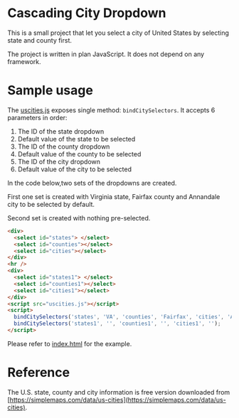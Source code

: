# Cascading City Dropdown

This is a small project that let you select a city of United States by selecting state and county first.

The project is written in plan JavaScript. It does not depend on any framework.

# Sample usage

The [uscities.js](./uscities.js) exposes single method: `bindCitySelectors`. It accepts 6 parameters in order:

1. The ID of the state dropdown
2. Default value of the state to be selected
3. The ID of the county dropdown
4. Default value of the county to be selected
5. The ID of the city dropdown
6. Default value of the city to be selected

In the code below,two sets of the dropdowns are created.

First one set is created with Virginia state, Fairfax county and Annandale city to be selected by default.

Second set is created with nothing pre-selected.

```HTML
<div>
  <select id="states"> </select>
  <select id="counties"></select>
  <select id="cities"></select>
</div>
<hr />
<div>
  <select id="states1"> </select>
  <select id="counties1"></select>
  <select id="cities1"></select>
</div>
<script src="uscities.js"></script>
<script>
  bindCitySelectors('states', 'VA', 'counties', 'Fairfax', 'cities', 'Annandale');
  bindCitySelectors('states1', '', 'counties1', '', 'cities1', '');
</script>
```

Please refer to [index.html](./index.html) for the example.

# Reference

The U.S. state, county and city information is free version downloaded from [https://simplemaps.com/data/us-cities](https://simplemaps.com/data/us-cities).
